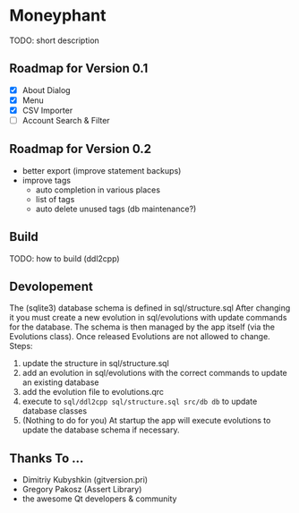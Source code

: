 Moneyphant
==========

TODO: short description

Roadmap for Version 0.1
-----------------------
- [x] About Dialog
- [x] Menu
- [x] CSV Importer
- [ ] Account Search & Filter

Roadmap for Version 0.2
------------------------
- better export (improve statement backups)
- improve tags
	- auto completion in various places
	- list of tags
	- auto delete unused tags (db maintenance?)

Build
-----
TODO: how to build (ddl2cpp)

Devolopement
------------
The (sqlite3) database schema is defined in sql/structure.sql After changing it you must create a new evolution in sql/evolutions with update commands for the database. The schema is then managed by the app itself (via the Evolutions class). Once released Evolutions are not allowed to change.
Steps:
1. update the structure in sql/structure.sql
2. add an evolution in sql/evolutions with the correct commands to update an existing database
3. add the evolution file to evolutions.qrc
4. execute to `sql/ddl2cpp sql/structure.sql src/db db` to update database classes
5. (Nothing to do for you) At startup the app will execute evolutions to update the database schema if necessary.


Thanks To ...
-------------
- Dimitriy Kubyshkin (gitversion.pri)
- Gregory Pakosz (Assert Library)
- the awesome Qt developers & community

